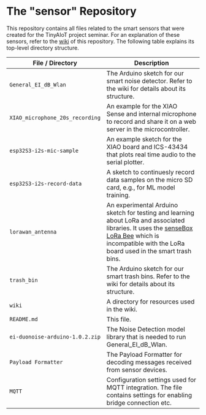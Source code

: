 # The "sensor" Repository
This repository contains all files related to the smart sensors that were created for the TinyAIoT project seminar. For an explanation of these sensors, refer to the [wiki](https://github.com/tinyaiot-ps/sensor/wiki) of this repository. The following table explains its top-level directory structure.

| File / Directory | Description |
|-|-|
| `General_EI_dB_Wlan` | The Arduino sketch for our smart noise detector. Refer to the wiki for details about its structure. |
| `XIAO_microphone_20s_recording` | An example for the XIAO Sense and internal microphone to record and share it on a web server in the microcontroller. |
| `esp32S3-i2s-mic-sample` | An example sketch for the XIAO board and ICS-43434 that plots real time audio to the serial plotter. |
| `esp32S3-i2s-record-data` | A sketch to continuesly record data samples on the micro SD card, e.g., for ML model training. |
| `lorawan_antenna` | An experimental Arduino sketch for testing and learning about LoRa and associated libraries. It uses the [senseBox LoRa Bee](https://docs.sensebox.de/docs/hardware/bee/lora-bee/) which is incompatible with the LoRa board used in the smart trash bins. |
| `trash_bin` | The Arduino sketch for our smart trash bins. Refer to the wiki for details about its structure. |
| `wiki` | A directory for resources used in the wiki. |
| `README.md` | This file. |
| `ei-duonoise-arduino-1.0.2.zip` | The Noise Detection model library that is needed to run General_EI_dB_Wlan. |
| `Payload Formatter` | The Payload Formatter for decoding messages received from sensor devices. |
| `MQTT` | Configuration settings used for MQTT integration. The file contains settings for enabling bridge connection etc. |
